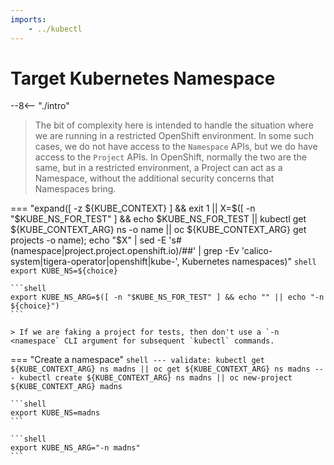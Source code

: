 ```yaml
---
imports:
    - ../kubectl
---
```


# Target Kubernetes Namespace

--8<-- "./intro"

> The bit of complexity here is intended to handle the situation where
> we are running in a restricted OpenShift environment. In some such
> cases, we do not have access to the `Namespace` APIs, but we do have
> access to the `Project` APIs. In OpenShift, normally the two are the
> same, but in a restricted environment, a Project can act as a
> Namespace, without the additional security concerns that Namespaces
> bring.

=== "expand([ -z ${KUBE_CONTEXT} ] && exit 1 || X=$([ -n "$KUBE_NS_FOR_TEST" ] && echo $KUBE_NS_FOR_TEST || kubectl get ${KUBE_CONTEXT_ARG} ns -o name || oc ${KUBE_CONTEXT_ARG} get projects -o name); echo "$X" | sed -E 's#(namespace|project\.project\.openshift\.io)/##' | grep -Ev 'calico-system|tigera-operator|openshift|kube-', Kubernetes namespaces)"
    ```shell
    export KUBE_NS=${choice}
    ```

    ```shell
    export KUBE_NS_ARG=$([ -n "$KUBE_NS_FOR_TEST" ] && echo "" || echo "-n ${choice}")
    ```

    > If we are faking a project for tests, then don't use a `-n <namespace` CLI argument for subsequent `kubectl` commands.

=== "Create a namespace"
    ```shell
    ---
    validate: kubectl get ${KUBE_CONTEXT_ARG} ns madns || oc get ${KUBE_CONTEXT_ARG} ns madns
    ---
    kubectl create ${KUBE_CONTEXT_ARG} ns madns || oc new-project ${KUBE_CONTEXT_ARG} madns
    ```
    
    ```shell
    export KUBE_NS=madns
    ```

    ```shell
    export KUBE_NS_ARG="-n madns"
    ```

